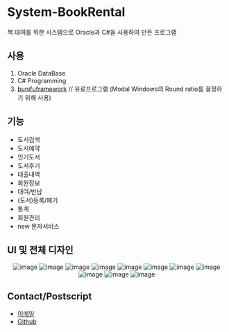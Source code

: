 # System-BookRental
책 대여를 위한 시스템으로 Oracle과 C#을 사용하여 만든 프로그램

## 사용
1. Oracle DataBase
2. C# Programming
3. [bunifuframework](https://bunifuframework.com/) // 유료프로그램 (Modal Windows의 Round ratio를 결정하기 위해 사용)

## 기능

- 도서검색
- 도서예약
- 인기도서
- 도서후기
- 대출내역
- 회원정보
- 대여/반납
- (도서)등록/폐기
- 통계
- 회원관리
- new 문자서비스

## UI 및 전체 디자인

<div align=center>
  
  ![image](https://user-images.githubusercontent.com/48270975/119960226-b62dd000-bfdf-11eb-82b0-4583f00d89df.png)
  ![image](https://user-images.githubusercontent.com/48270975/119957821-664e0980-bfdd-11eb-8a3f-fd60607f3c57.png)
  ![image](https://user-images.githubusercontent.com/48270975/119957855-6cdc8100-bfdd-11eb-8d5c-5c78fa73c743.png)
  ![image](https://user-images.githubusercontent.com/48270975/119957884-736af880-bfdd-11eb-888e-954e36439e5a.png)
  ![image](https://user-images.githubusercontent.com/48270975/119957907-78c84300-bfdd-11eb-8824-fc06b695e9ea.png)
  ![image](https://user-images.githubusercontent.com/48270975/119957935-7ebe2400-bfdd-11eb-8d1f-3d7acfe1f55a.png)
  ![image](https://user-images.githubusercontent.com/48270975/119957965-88e02280-bfdd-11eb-8a78-e6098331b62e.png)
  ![image](https://user-images.githubusercontent.com/48270975/119957992-8e3d6d00-bfdd-11eb-958e-aa97c8ddcc54.png)
  ![image](https://user-images.githubusercontent.com/48270975/119958010-939ab780-bfdd-11eb-9aa9-f740002c5730.png)
  ![image](https://user-images.githubusercontent.com/48270975/119958034-99909880-bfdd-11eb-8d05-7afd127549f7.png)
  ![image](https://user-images.githubusercontent.com/48270975/119958060-9f867980-bfdd-11eb-9d08-d8a9bf1abb3a.png)

</div>

## Contact/Postscript

- [이메일](ilutoo@naver.com)
- [Github](https://github.com/jueundev)
